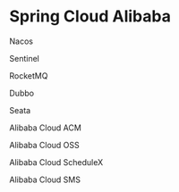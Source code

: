 # Spring Cloud Alibaba



Nacos

Sentinel

RocketMQ

Dubbo

Seata

Alibaba Cloud ACM

Alibaba Cloud OSS

Alibaba Cloud ScheduleX

Alibaba Cloud SMS



